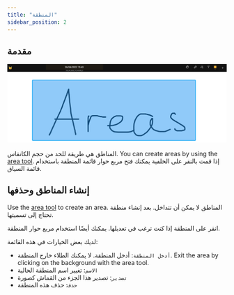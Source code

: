 ```yaml
---
title: "المنطقة"
sidebar_position: 2
---
```


## مقدمة

![المنطقة](area.png)

المناطق هي طريقة للحد من حجم الكانفاس. You can create areas by using the [area tool](tools/area.md). إذا قمت بالنقر على الخلفية يمكنك فتح مربع حوار قائمة المنطقة باستخدام قائمة السياق.

## إنشاء المناطق وحذفها

Use the [area tool](tools/area.md) to create an area. المناطق لا يمكن أن تتداخل. بعد إنشاء منطقة تحتاج إلى تسميتها.

انقر على المنطقة إذا كنت ترغب في تعديلها. يمكنك أيضًا استخدام مربع حوار المنطقة.

لديك بعض الخيارات في هذه القائمة:

* `أدخل المنطقة`: أدخل المنطقة. لا يمكنك الطلاء خارج المنطقة. Exit the area by clicking on the background with the area tool.
* `الاسم`: تغيير اسم المنطقة الحالية
* `تصدير`: تصدير هذا الجزء من القماش كصورة
* `حذف`: حذف هذه المنطقة
